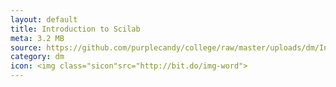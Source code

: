 ```yaml
---
layout: default
title: Introduction to Scilab
meta: 3.2 MB
source: https://github.com/purplecandy/college/raw/master/uploads/dm/Introduction%20to%20Scilab.docx
category: dm
icon: <img class="sicon"src="http://bit.do/img-word">
---
```



